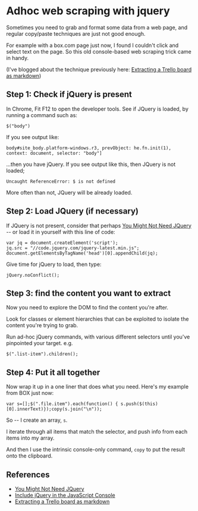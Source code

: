 ﻿# Adhoc web scraping with jquery

Sometimes you need to grab and format some data from a web page, and regular copy/paste techniques are just not good enough.

For example with a box.com page just now, I found I couldn't click and select text on the page. So this old console-based web scraping trick came in handy.

(I've blogged about the technique previously here: [Extracting a Trello board as markdown](http://www.secretgeek.net/trello_ws))

## Step 1: Check if jQuery is present

In Chrome, Fit F12 to open the developer tools. See if JQuery is loaded, by running a command such as:

	$("body")

If you see output like:

	body#site_body.platform-windows.r3, prevObject: he.fn.init(1), context: document, selector: "body"]

...then you have jQuery. If you see output like this, then JQuery is not loaded;

	Uncaught ReferenceError: $ is not defined

More often than not, JQuery will be already loaded.

## Step 2: Load JQuery (if necessary)

If JQuery is not present, consider that perhaps [You Might Not Need JQuery](http://youmightnotneedjquery.com/) -- or load it in yourself with this line of code:

	var jq = document.createElement('script');
	jq.src = "//code.jquery.com/jquery-latest.min.js";
	document.getElementsByTagName('head')[0].appendChild(jq);

Give time for jQuery to load, then type:

	jQuery.noConflict();

## Step 3: find the content you want to extract

Now you need to explore the DOM to find the content you're after.

Look for classes or element hierarchies that can be exploited to isolate the content you're trying to grab.

Run ad-hoc jQuery commands, with various different selectors until you've pinpointed your target. e.g.

    $(".list-item").children();

## Step 4: Put it all together

Now wrap it up in a one liner that does what you need. Here's my example from BOX just now:

    var s=[];$(".file.item").each(function() { s.push($(this)[0].innerText)});copy(s.join("\n"));

So -- I create an array, `s`.

I iterate through all items that match the selector, and push info from each items into my array.

And then I use the intrinsic console-only command, `copy` to put the result onto the clipboard.

## References

 * [You Might Not Need JQuery](http://youmightnotneedjquery.com/)
 * [Include jQuery in the JavaScript Console](https://stackoverflow.com/questions/7474354/include-jquery-in-the-javascript-console)
 * [Extracting a Trello board as markdown](http://www.secretgeek.net/trello_ws)
